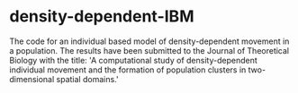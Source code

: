 # density-dependent-IBM
The code for an individual based model of density-dependent movement in a population. The results have been submitted to the Journal of Theoretical Biology with the title: 'A computational study of density-dependent individual movement and the formation of population clusters in two-dimensional spatial domains.'
